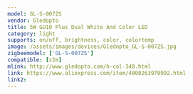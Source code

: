 ```yaml
---
model: GL-S-007ZS
vendor: Gledopto
title: 5W GU10 Plus Dual White And Color LED 
category: light
supports: on/off, brightness, color, colortemp
image: /assets/images/devices/Gledopto_GL-S-007ZS.jpg
zigbeemodel: ['GL-S-007ZS']
compatible: [z2m]
mlink: http://www.gledopto.com/h-col-348.html
link: https://www.aliexpress.com/item/4000263970992.html
link2: 
---
```

